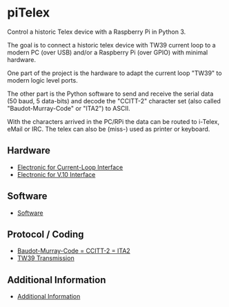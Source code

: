 # piTelex
Control a historic Telex device with a Raspberry Pi in Python 3.

The goal is to connect a historic telex device with TW39 current loop to a modern PC (over USB) and/or a Raspberry Pi (over GPIO) with minimal hardware.

One part of the project is the hardware to adapt the current loop "TW39" to modern logic level ports.

The other part is the Python software to send and receive the serial data (50 baud, 5 data-bits) and decode the "CCITT-2" character set (also called "Baudot-Murray-Code" or "ITA2") to ASCII.

With the characters arrived in the PC/RPi the data can be routed to i-Telex, eMail or IRC. The telex can also be (miss-) used as printer or keyboard.

## Hardware

 * [Electronic for Current-Loop Interface](/README_HW_ILoop.md)
 * [Electronic for V.10 Interface](/README_HW_V10.md)

## Software

 * [Software](/README_SW.md)

## Protocol / Coding

 * [Baudot-Murray-Code = CCITT-2 = ITA2](/README_P_BMC.md)
 * [TW39 Transmission](/README_P_TW39.md)

## Additional Information

 * [Additional Information](/README_A.md)
